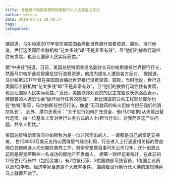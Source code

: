```yaml
---
title: 曾批世行浪费资源特朗普新行长人选遭各方反对
author: wetech
date: 2019-02-11 10:49:37
tags: 
categories: 
---
```

据报道，马尔帕斯2017年曾在美国国会痛批世界银行浪费资源、腐败。当时他说，世行这类国际金融机构“花太多钱”却“不是非常有效”，且“他们的放款行动往往有贪腐，也没让国家人民实际获益。”
<!-- more -->
据“中央社”报道，日前，美国总统特朗普提名副财长马尔帕斯接任世界银行行长，然而马尔帕斯此前曾痛批世行浪费资源，他成为提名人遭到各方反对。
据报道，马尔帕斯2017年曾在美国国会痛批世界银行浪费资源、腐败。当时他说，世行这类国际金融机构“花太多钱”却“不是非常有效”，且“他们的放款行动往往有贪腐，也没让国家人民实际获益。”
近日，美国联邦众议院的民主党籍议长佩洛西表示，特朗普的人选恐怕会“破坏世行任务的基础”。
赖比瑞亚前公共工程部长摩尔也在“推特”形容，马尔帕斯任世行行长，像是“无可救药的纵火犯如今担任我们的消防队长”。
此外，摩尔还表示：“关于世行如何扩充资金，他(马尔帕斯)从未提出替代选项。由一位基本上反对世行业务方式的人士(担当行长)，对我而言这产生问题，并令人担忧。”
 
 
美国总统特朗普将马尔帕斯称为是一位非常杰出的人，一直都是自己的坚定支持者。
世行8000万美元支持山西煤层气综合利用，行业进入上行通道相关标的受益
两位领跑候选人均长期在商界工作，努伊曾掌管百事可乐公司12年，沃什伯恩此前则是得克萨斯州一名成功的房地产开发商人。
据第一财经记者统计，在此前的12任世行行长中（包括金墉），有7位银行家、3位国防部系统官员，1位国会议员以及1位学者。经济学家当选是个大概率事件。
围绕着世行新行长人选的激烈博弈马上就要开始了。
